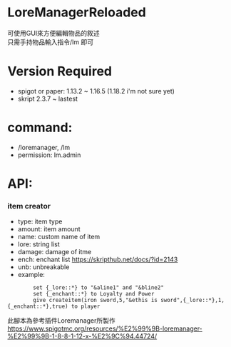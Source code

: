 # LoreManagerReloaded
可使用GUI來方便編輯物品的敘述  
只需手持物品輸入指令/lm 即可

# Version Required
* spigot or paper: 1.13.2 ~ 1.16.5 (1.18.2 i'm not sure yet)
* skript 2.3.7 ~ lastest

# command:
* /loremanager, /lm  
* permission: lm.admin  


# API:  
### item creator  
* type: item type  
* amount: item amount  
* name: custom name of item  
* lore: string list  
* damage: damage of itme  
* ench: enchant list  https://skripthub.net/docs/?id=2143  
* unb: unbreakable  
* example:
```
        set {_lore::*} to "&aline1" and "&bline2"
        set {_enchant::*} to Loyalty and Power
        give createitem(iron sword,5,"&ethis is sword",{_lore::*},1,{_enchant::*},true) to player
```

此腳本為參考插件Loremanager所製作  
https://www.spigotmc.org/resources/%E2%99%9B-loremanager-%E2%99%9B-1-8-8-1-12-x-%E2%9C%94.44724/

